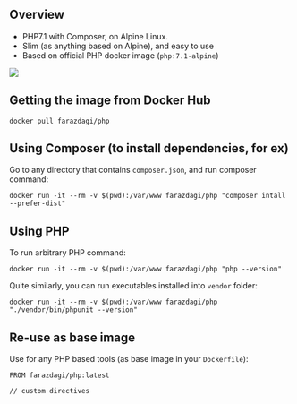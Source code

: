 ## Overview

- PHP7.1 with Composer, on Alpine Linux.
- Slim (as anything based on Alpine), and easy to use
- Based on official PHP docker image (`php:7.1-alpine`)

[![](https://images.microbadger.com/badges/image/farazdagi/php:7.1-alpine.svg)](https://microbadger.com/images/farazdagi/php:7.1-alpine "Get your own image badge on microbadger.com")


## Getting the image from Docker Hub

```
docker pull farazdagi/php
```

## Using Composer (to install dependencies, for ex)

Go to any directory that contains `composer.json`, and run composer command:

```
docker run -it --rm -v $(pwd):/var/www farazdagi/php "composer intall --prefer-dist"
```

## Using PHP

To run arbitrary PHP command:

```
docker run -it --rm -v $(pwd):/var/www farazdagi/php "php --version"
```

Quite similarly, you can run executables installed into `vendor` folder:
```
docker run -it --rm -v $(pwd):/var/www farazdagi/php "./vendor/bin/phpunit --version"
```

## Re-use as base image

Use for any PHP based tools (as base image in your `Dockerfile`):

```
FROM farazdagi/php:latest

// custom directives
```


